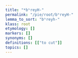 ```yaml
---
title: "*bʰreyH-"
permalink: "/pie/root/bʰreyH-"
lemma_to_sort: "bʰreyh-"
klass: root
etymology: []
markers: []
synonyms: []
definitions: [["to cut"]]
topics: []
---
```

